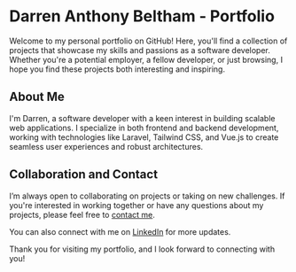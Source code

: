# Darren Anthony Beltham - Portfolio

Welcome to my personal portfolio on GitHub! Here, you'll find a collection of projects that showcase my skills and passions as a software developer. Whether you're a potential employer, a fellow developer, or just browsing, I hope you find these projects both interesting and inspiring.

## About Me

I'm Darren, a software developer with a keen interest in building scalable web applications. I specialize in both frontend and backend development, working with technologies like Laravel, Tailwind CSS, and Vue.js to create seamless user experiences and robust architectures.

## Collaboration and Contact

I’m always open to collaborating on projects or taking on new challenges. If you're interested in working together or have any questions about my projects, please feel free to [contact me](mailto:darrenanthonybeltham@gmail.com).

You can also connect with me on [LinkedIn](https://www.linkedin.com/in/darrenanthonybeltham) for more updates.

Thank you for visiting my portfolio, and I look forward to connecting with you!
